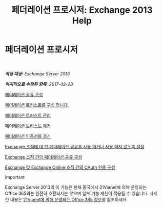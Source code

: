 ﻿---
title: '페더레이션 프로시저: Exchange 2013 Help'
TOCTitle: 페더레이션 프로시저
ms:assetid: 124d7253-095c-428e-b8f7-f43a9a2d0150
ms:mtpsurl: https://technet.microsoft.com/ko-kr/library/JJ676768(v=EXCHG.150)
ms:contentKeyID: 50482550
ms.date: 05/22/2018
mtps_version: v=EXCHG.150
ms.translationtype: MT
---

# 페더레이션 프로시저

 

_**적용 대상:** Exchange Server 2013_

_**마지막으로 수정된 항목:** 2017-02-28_

[페더레이션 공유 구성](configure-federated-sharing-exchange-2013-help.md)

[페더레이션 트러스트를 구성 합니다.](configure-a-federation-trust-exchange-2013-help.md)

[페더레이션 트러스트 관리](manage-a-federation-trust-exchange-2013-help.md)

[페더레이션 트러스트 제거](remove-a-federation-trust-exchange-2013-help.md)

[페더레이션 인증서를 갱신](renew-the-federation-certificate-exchange-2013-help.md)

[Exchange 조직에 대 한 페더레이션 공유를 사용 하거나 사용 하지 않도록 설정](disable-or-re-enable-federated-sharing-for-your-exchange-organization-exchange-2013-help.md)

[Exchange 조직 간의 페더레이션 공유 구성](configuring-federated-sharing-between-exchange-organizations-exchange-2013-help.md)

[Exchange 및 Exchange Online 조직 간의 OAuth 인증 구성](configure-oauth-authentication-between-exchange-and-exchange-online-organizations-exchange-2013-help.md)


> [!IMPORTANT]
> Exchange Server 2013의 이 기능은 현재 중국에서 21Vianet에 의해 운영되는 Office 365와는 완전히 호환되지는 않으며 일부 기능 제한이 적용될 수 있습니다. 자세한 내용은 <A href="https://go.microsoft.com/fwlink/?linkid=313640">21Vianet에 의해 운영되는 Office 365 정보</A>를 참조하세요.


